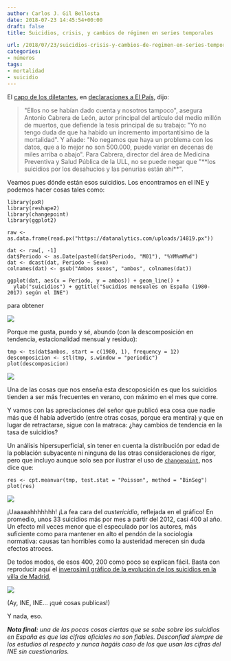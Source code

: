 ```yaml
---
author: Carlos J. Gil Bellosta
date: 2018-07-23 14:45:54+00:00
draft: false
title: Suicidios, crisis, y cambios de régimen en series temporales

url: /2018/07/23/suicidios-crisis-y-cambios-de-regimen-en-series-temporales/
categories:
- números
tags:
- mortalidad
- suicidio
---
```


El [capo de los diletantes](https://www.datanalytics.com/2018/07/19/que-no-que-es-imposible-esconder-medio-millon-de-muertos-y-que-la-cordialidad-esta-de-mas/), en [declaraciones a El País](https://elpais.com/elpais/2018/07/18/ciencia/1531909943_997080.html), dijo:



<blockquote>"Ellos no se habían dado cuenta y nosotros tampoco", asegura Antonio Cabrera de León, autor principal del artículo del medio millón de muertos, que defiende la tesis principal de su trabajo: "Yo no tengo duda de que ha habido un incremento importantísimo de la mortalidad". Y añade: "No negamos que haya un problema con los datos, que a lo mejor no son 500.000, puede variar en decenas de miles arriba o abajo". Para Cabrera, director del área de Medicina Preventiva y Salud Pública de la ULL, no se puede negar que "**los suicidios por los desahucios y las penurias están ahí**". </blockquote>



Veamos pues dónde están esos suicidios. Los encontramos en el INE y podemos hacer cosas tales como:




    library(pxR)
    library(reshape2)
    library(changepoint)
    library(ggplot2)

    raw <- as.data.frame(read.px("https://datanalytics.com/uploads/14819.px"))

    dat <- raw[, -1]
    dat$Periodo <- as.Date(paste0(dat$Periodo, "M01"), "%YM%mM%d")
    dat <- dcast(dat, Periodo ~ Sexo)
    colnames(dat) <- gsub("Ambos sexos", "ambos", colnames(dat))

    ggplot(dat, aes(x = Periodo, y = ambos)) + geom_line() +
      ylab("suicidios") + ggtitle("Sucidios mensuales en España (1980-2017) según el INE")




para obtener

![](/wp-uploads/2018/07/suicidios_espana.png)


Porque me gusta, puedo y sé, abundo (con la descomposición en tendencia, estacionalidad mensual y residuo):




    tmp <- ts(dat$ambos, start = c(1980, 1), frequency = 12)
    descomposicion <- stl(tmp, s.window = "periodic")
    plot(descomposicion)




![](/wp-uploads/2018/07/suicidios_espana_descomposicion.png)


Una de las cosas que nos enseña esta descoposición es que los suicidios tienden a ser más frecuentes en verano, con máximo en el mes que corre.

Y vamos con las apreciaciones del señor que publicó esa cosa que nadie más que él había advertido (entre otras cosas, porque era mentira) y que en lugar de retractarse, sigue con la matraca: ¿hay cambios de tendencia en la tasa de suicidios?

Un análisis hipersuperficial, sin tener en cuenta la distribución por edad de la población subyacente ni ninguna de las otras consideraciones de rigor, pero que incluyo aunque solo sea por ilustrar el uso de [`changepoint`](https://cran.r-project.org/web/packages/changepoint/index.html), nos dice que:




    res <- cpt.meanvar(tmp, test.stat = "Poisson", method = "BinSeg")
    plot(res)




![](/wp-uploads/2018/07/suicidios_espana_cambio_regimen.png)


¡Uaaaaahhhhhhh! ¡La fea cara del _austericidio_, reflejada en el gráfico! En promedio, unos 33 suicidios más por mes a partir del 2012, casi 400 al año. Un efecto mil veces menor que el especulado por los autores, más suficiente como para mantener en alto el pendón de la sociología normativa: causas tan horribles como la austeridad merecen sin duda efectos atroces.

De todos modos, de esos 400, 200 como poco se explican fácil. Basta con reproducir aquí el [inverosímil gráfico de la evolución de los suicidios en la villa de Madrid](https://www.datanalytics.com/2015/12/03/el-curioso-caso-de-los-suicidios-en-la-villa-de-madrid/),

![](/wp-uploads/2015/12/suicidios_municipio_madrid.png)


(Ay, INE, INE... ¡qué cosas publicas!)

Y nada, eso.

_**Nota final:** una de las pocas cosas ciertas que se sabe sobre los suicidios en España es que las cifras oficiales no son fiables. Desconfiad siempre de los estudios al respecto y nunca hagáis caso de los que usan las cifras del INE sin cuestionarlas._
